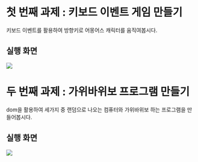 # 첫 번째 과제 : 키보드 이벤트 게임 만들기

키보드 이벤트를 활용하여 방향키로 어몽어스 캐릭터를 움직여봅시다.

## 실행 화면

<img src="https://github.com/pkyung/likelion_frontend_assignment/assets/81898507/4683ec3e-f6a6-436b-ac46-84856ee208f1">

# 두 번째 과제 : 가위바위보 프로그램 만들기

dom을 활용하여 세가지 중 랜덤으로 나오는 컴퓨터와 가위바위보 하는 프로그램을 만들어봅시다.

## 실행 화면

<img src="https://github.com/pkyung/likelion_frontend_assignment/assets/81898507/41f92e83-595c-4ec0-b175-4228626e80b9">
